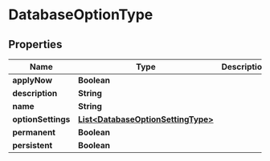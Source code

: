 

# DatabaseOptionType


## Properties

Name | Type | Description | Notes
------------ | ------------- | ------------- | -------------
**applyNow** | **Boolean** |  |  [optional]
**description** | **String** |  |  [optional]
**name** | **String** |  |  [optional]
**optionSettings** | [**List&lt;DatabaseOptionSettingType&gt;**](DatabaseOptionSettingType.md) |  |  [optional]
**permanent** | **Boolean** |  |  [optional]
**persistent** | **Boolean** |  |  [optional]




